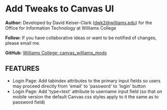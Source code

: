 # Add Tweaks to Canvas UI

**Author:** Developed by David Keiser-Clark (dwk2@williams.edu) for the Office for Information Technology at Williams College

**Follow:** If you have collaborative ideas or want to be notified of changes, please email me.

**GitHub:** [Williams College: canvas_williams_mods](https://github.com/williamscollege/canvas_williams_mods)

## FEATURES

 - Login Page: Add tabindex attributes to the primary input fields so users may proceed directly from 'email' to 'password' to 'login' button
 - Login Page: Add 'type=text' attribute to username input field (so that on mobile version the default Canvas css styles apply to it the same as to password field)

